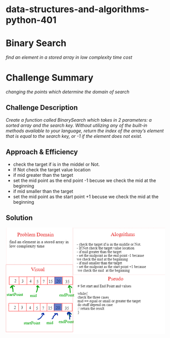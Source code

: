# data-structures-and-algorithms-python-401

# Binary Search
*find an element in a stored array in low complexity time cost*

# Challenge Summary
<!-- Short summary or background information -->

*changing the points which determine the domain of search*

## Challenge Description
<!-- Description of the challenge -->

*Create a function called BinarySearch which takes in 2 parameters: a sorted array and the search key. Without utilizing any of the built-in methods available to your language, return the index of the array’s element that is equal to the search key, or -1 if the element does not exist.*

## Approach & Efficiency
<!-- What approach did you take? Why? What is the Big O space/time for this approach? -->

- check the target if is in the middel or Not.
- If Not check the target value location
- if mid greater than the target  
- set the mid point as the end point -1 becuse we check the mid at the beginning 
- if mid smaller than the target  
- set the mid point as the start point +1 becuse we check the mid at the beginning

## Solution
<!-- Embedded whiteboard image -->

![Solution](/assets/drawing.png)